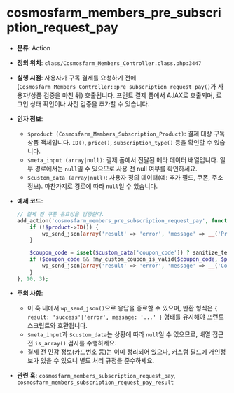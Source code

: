 ﻿# cosmosfarm_members_pre_subscription_request_pay

- **분류**: Action
- **정의 위치**: `class/Cosmosfarm_Members_Controller.class.php:3447`
- **실행 시점**: 사용자가 구독 결제를 요청하기 전에(`Cosmosfarm_Members_Controller::pre_subscription_request_pay()`가 사용자/상품 검증을 마친 뒤) 호출됩니다. 프런트 결제 폼에서 AJAX로 호출되며, 로그인 상태 확인이나 사전 검증을 추가할 수 있습니다.
- **인자 정보**:
  - `$product (Cosmosfarm_Members_Subscription_Product)`: 결제 대상 구독 상품 객체입니다. `ID()`, `price()`, `subscription_type()` 등을 확인할 수 있습니다.
  - `$meta_input (array|null)`: 결제 폼에서 전달된 메타 데이터 배열입니다. 일부 경로에서는 `null`일 수 있으므로 사용 전 null 여부를 확인하세요.
  - `$custom_data (array|null)`: 사용자 정의 데이터(예: 추가 필드, 쿠폰, 주소 정보). 마찬가지로 경로에 따라 `null`일 수 있습니다.
- **예제 코드**:

  ```php
  // 결제 전 쿠폰 유효성을 검증한다.
  add_action('cosmosfarm_members_pre_subscription_request_pay', function ($product, $meta_input, $custom_data) {
      if (!$product->ID()) {
          wp_send_json(array('result' => 'error', 'message' => __('Product not found.', 'textdomain')));
      }
  
      $coupon_code = isset($custom_data['coupon_code']) ? sanitize_text_field($custom_data['coupon_code']) : '';
      if ($coupon_code && !my_custom_coupon_is_valid($coupon_code, $product->ID())) {
          wp_send_json(array('result' => 'error', 'message' => __('Coupon is invalid or expired.', 'textdomain')));
      }
  }, 10, 3);
  ```
- **주의 사항**:
  - 이 훅 내에서 `wp_send_json()`으로 응답을 종료할 수 있으며, 반환 형식은 `{ result: 'success'|'error', message: '...' }` 형태를 유지해야 프런트 스크립트와 호환됩니다.
  - `$meta_input`과 `$custom_data`는 상황에 따라 `null`일 수 있으므로, 배열 접근 전 `is_array()` 검사를 수행하세요.
  - 결제 전 민감 정보(카드번호 등)는 이미 정리되어 있으나, 커스텀 필드에 개인정보가 있을 수 있으니 별도 처리 규정을 준수하세요.
- **관련 훅**: `cosmosfarm_members_subscription_request_pay`, `cosmosfarm_members_subscription_request_pay_result`
